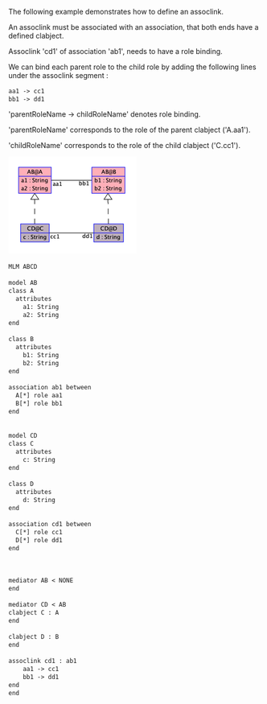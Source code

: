 The following example demonstrates how to define an assoclink.

An assoclink must be associated with an association, that both ends have a defined clabject.

Assoclink 'cd1' of association 'ab1', needs to have a role binding.

We can bind each parent role to the child role by adding the following lines under the assoclink segment :

    aa1 -> cc1
    bb1 -> dd1
'parentRoleName -> childRoleName' denotes role binding.

'parentRoleName' corresponds to the role of the parent clabject ('A.aa1').

'childRoleName' corresponds to the role of the child clabject ('C.cc1').

<img src="clabject_with_assoclink.png" alt="">

    MLM ABCD

    model AB
    class A
      attributes
        a1: String
        a2: String
    end

    class B
      attributes
        b1: String
        b2: String
    end

    association ab1 between
      A[*] role aa1
      B[*] role bb1
    end


    model CD
    class C
      attributes
        c: String
    end

    class D
      attributes
        d: String
    end

    association cd1 between
      C[*] role cc1
      D[*] role dd1
    end



    mediator AB < NONE
    end
    
    mediator CD < AB
    clabject C : A
    end

    clabject D : B
    end

    assoclink cd1 : ab1
        aa1 -> cc1
        bb1 -> dd1
    end
    end
